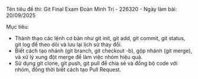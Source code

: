 Tên tiêu đề thi: Git Final Exam
Đoàn Minh Trị - 226320 - Ngày làm bài: 20/09/2025

Mục tiêu:
- Thành thạo các lệnh cơ bản như git init, git add, git commit, git status, git log để theo dõi và lưu lại lịch sử thay đổi.
- Biết cách tạo nhánh (git branch, git checkout -b), gộp nhánh (git merge), và xử lý xung đột merge để làm việc nhóm hiệu quả.
- Sử dụng git clone, git push, git pull để chia sẻ và đồng bộ code với nhóm, đồng thời biết cách tạo Pull Request.